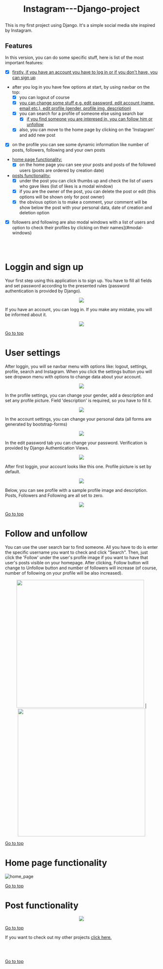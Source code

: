 


# <p align=center> <a name="top">Instagram---Django-project </a></p>  

This is my first project using Django. It's a simple social media site inspired by Instagram. 


## Features
In this version, you can do some specific stuff, here is list of the most important features:
- [x] [firstly, if you have an account you have to log in or if you don't have, you can sign up](#loggin-and-sign-up)
- after you log in you have few options at start, by using navbar on the top:
  - [x] you can logout of course
  - [x] [you can change some stuff e.g. edit password, edit account (name, email etc.), edit profile (gender, profile img, description)](#user-settings)
  - [x] you can search for a profile of someone else using search bar
    - [x] [if you find someone you are interesed in, you can follow him or unfollow](#follow-and-unfollow)
  - [x] also, you can move to the home page by clicking on the 'Instagram' and add new post
- [x] on the profile you can see some dynamic information like number of posts, followers, following and your own posts
- [home page functionality:](#home-page-functionality)
  - [x] on the home page you can see your posts and posts of the followed users (posts are ordered by creation date)
- [posts functionality:](#post-functionality)
  - [x] under the post you can click thumbs up and check the list of users who gave likes (list of likes is a modal window)
  - [x] if you are the owner of the post, you can delete the post or edit (this options will be shown only for post owner)
  - [x] the obvious option is to make a comment, your comment will be show below the post with your personal data, date of creation and deletion option
 - [x] followers and following are also modal windows with a list of users and option to check their profiles by clicking on their names](#modal-windows)

<br><br>



# Loggin and sign up
Your first step using this application is to sign up. You have to fill all fields and set password according to the presented rules (password authentication is provided by Django).
<p  align="center">
  <img src="https://user-images.githubusercontent.com/90046128/217618679-a96ca44d-50f7-4fd9-940a-dd87014625c8.png"/>
</p>
If you have an account, you can logg in. If you make any mistake, you will be informed about it.
<p  align="center">
  <img src="https://user-images.githubusercontent.com/90046128/217618696-c1c998a2-c8f6-475d-a0b4-c4bf381c484a.png"/>
</p>

[Go to top](#top) 
  
  
# User settings
After loggin, you will se navbar menu with options like: logout, settings, profile, search and Instagram. When you click the settings button you will see dropwon menu with options to change data about your account.
<p  align="center">
  <p  align="center">
  <img src="https://user-images.githubusercontent.com/90046128/217619210-6daeaffb-4c21-4c0b-a4b5-1f32a9cee7b6.png"/>
</p>
In the profile settings, you can change your gender, add a description and set any profile picture. Field 'description' is required, so you have to fill it.
<p  align="center">
  <img src="https://user-images.githubusercontent.com/90046128/217619310-dbd1e39f-c0ae-4712-9c7f-56cbd5d44d20.png"/>
</p>
In the account settings, you can change your personal data (all forms are generated by bootstrap-forms)
<p  align="center">
  <img src="https://user-images.githubusercontent.com/90046128/217619338-ddb0b0dd-e29b-4214-bfee-c3fd039a9779.png"/>
</p>
In the edit password tab you can change your password. Verification is provided by Django Authentication Views.
<p  align="center">
  <img src="https://user-images.githubusercontent.com/90046128/217619364-8f24be64-6778-420f-aed2-64bb7307deb1.png"/>
</p>
After first loggin, your account looks like this one. Profile picture is set by default.
<p  align="center">
  <img src="https://user-images.githubusercontent.com/90046128/217624866-6059fb5c-ac73-467d-89b4-daa5570513d3.png"/>
</p>
Below, you can see profile with a sample profile image and description. Posts, Followers and Following are all set to zero.
<p  align="center">
  <img src="https://user-images.githubusercontent.com/90046128/217624876-dd8b50e1-116b-44ca-9edb-dcaa8063566e.png"/>
</p>

[Go to top](#top) 


# Follow and unfollow 
You can use the user search bar to find someone. All you have to do is enter the specific username you want to check and click "Search". Then, just click the 'Follow' under the user's profile image if you want to have that user's posts visible on your homepage. After clicking, Follow button will change to Unfollow button and number of followers will increase (of course, number of following on your profile will be also increased).
<p  align="center">
<img src="https://user-images.githubusercontent.com/90046128/217620147-e6acc7bc-2139-48e2-a083-7bfecfc35675.png  " width="420" height="420" /> | <img src="https://user-images.githubusercontent.com/90046128/217620155-ad75df8d-37ad-424e-9429-2981445f2250.png " width="420" height="420" />
</p>

[Go to top](#top) 


# Home page functionality
![home_page](https://user-images.githubusercontent.com/90046128/217638004-cbe80f09-4247-4f32-90b2-a4c50b2f3d1d.gif)

[Go to top](#top) 


# Post functionality

<p  align="center">
  <img src="https://user-images.githubusercontent.com/90046128/217635247-751556d7-b472-445c-b944-7d8da2bb83fd.png"/>
</p>

[Go to top](#top) 


If you want to check out my other projects [click here.](https://github.com/krzysztofgrabczynski)

<br><br>

[Go to top](#top) 
